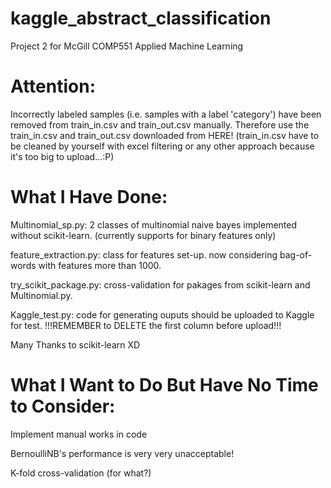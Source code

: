 # kaggle_abstract_classification
Project 2 for McGill COMP551 Applied Machine Learning

# Attention:
Incorrectly labeled samples (i.e. samples with a label 'category') have been removed from train_in.csv and train_out.csv manually. Therefore use the train_in.csv and train_out.csv downloaded from HERE! (train_in.csv have to be cleaned by yourself with excel filtering or any other approach because it's too big to upload...:P)

# What I Have Done:
Multinomial_sp.py: 2 classes of multinomial naive bayes implemented without scikit-learn. (currently supports for binary features only)

feature_extraction.py: class for features set-up. now considering bag-of-words with features more than 1000.

try_scikit_package.py: cross-validation for pakages from scikit-learn and Multinomial.py.

Kaggle_test.py: code for generating ouputs should be uploaded to Kaggle for test. !!!REMEMBER to DELETE the first column before upload!!!

Many Thanks to scikit-learn XD

# What I Want to Do But Have No Time to Consider:
Implement manual works in code

BernoulliNB's performance is very very unacceptable!

K-fold cross-validation (for what?)

